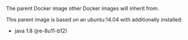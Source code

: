 The parent Docker image other Docker images will inherit from.

This parent image is based on an ubuntu:14.04 with additionally installed:

- java 1.8 (jre-8u11-b12)
